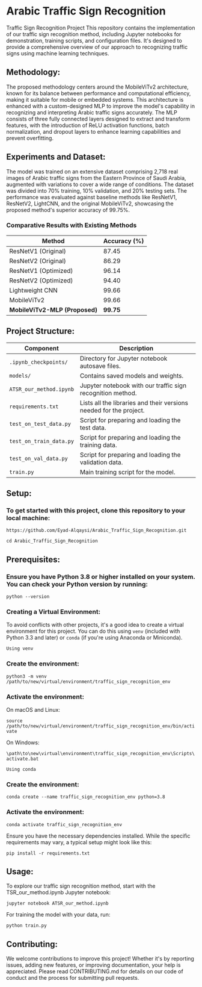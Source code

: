 
# Arabic Traffic Sign Recognition
Traffic Sign Recognition Project This repository contains the implementation of our traffic sign recognition method, including Jupyter notebooks for demonstration, training scripts, and configuration files. It's designed to provide a comprehensive overview of our approach to recognizing traffic signs using machine learning techniques.
## Methodology:
The proposed methodology centers around the MobileViTv2 architecture, known for its balance between performance and computational efficiency, making it suitable for mobile or embedded systems. This architecture is enhanced with a custom-designed MLP to improve the model's capability in recognizing and interpreting Arabic traffic signs accurately. The MLP consists of three fully connected layers designed to extract and transform features, with the introduction of ReLU activation functions, batch normalization, and dropout layers to enhance learning capabilities and prevent overfitting.
## Experiments and Dataset:
The model was trained on an extensive dataset comprising 2,718 real images of Arabic traffic signs from the Eastern Province of Saudi Arabia, augmented with variations to cover a wide range of conditions. The dataset was divided into 70% training, 10% validation, and 20% testing sets. The performance was evaluated against baseline methods like ResNetV1, ResNetV2, LightCNN, and the original MobileViTv2, showcasing the proposed method's superior accuracy of 99.75%.
### Comparative Results with Existing Methods

| Method                               | Accuracy (%) |
|--------------------------------------|--------------|
| ResNetV1 (Original) | 87.45       |
| ResNetV2 (Original) | 86.29       |
| ResNetV1 (Optimized) | 96.14       |
| ResNetV2 (Optimized) | 94.40       |
| Lightweight CNN     | 99.66        |
| MobileViTv2 | 99.66       |
| **MobileViTv2-MLP (Proposed)**       | **99.75**    |

## Project Structure:

| Component                           | Description                                                             |
|-------------------------------------|-------------------------------------------------------------------------|
| `.ipynb_checkpoints/`               | Directory for Jupyter notebook autosave files.                          |
| `models/`                           | Contains saved models and weights.                                      |
| `ATSR_our_method.ipynb`              | Jupyter notebook with our traffic sign recognition method.              |
| `requirements.txt`                  | Lists all the libraries and their versions needed for the project.      |
| `test_on_test_data.py`                      | Script for preparing and loading the test data.                         |
| `test_on_train_data.py`                     | Script for preparing and loading the training data.                     |
| `test_on_val_data.py`                       | Script for preparing and loading the validation data.                   |
| `train.py`                          | Main training script for the model.                                     |

## Setup:

### To get started with this project, clone this repository to your local machine:

`https://github.com/Eyad-Alqaysi/Arabic_Traffic_Sign_Recognition.git`

`cd Arabic_Traffic_Sign_Recognition`

## Prerequisites:

### Ensure you have Python 3.8 or higher installed on your system. You can check your Python version by running:

`python --version`

### Creating a Virtual Environment:

To avoid conflicts with other projects, it's a good idea to create a virtual environment for this project. You can do this using `venv` (included with Python 3.3 and later) or `conda` (if you're using Anaconda or Miniconda).


`Using venv`

### Create the environment:

`python3 -m venv /path/to/new/virtual/environment/traffic_sign_recognition_env`

### Activate the environment:

On macOS and Linux:

`source /path/to/new/virtual/environment/traffic_sign_recognition_env/bin/activate`

On Windows:

`\path\to\new\virtual\environment\traffic_sign_recognition_env\Scripts\activate.bat`


`Using conda`


### Create the environment:

`conda create --name traffic_sign_recognition_env python=3.8`

### Activate the environment:

`conda activate traffic_sign_recognition_env`

Ensure you have the necessary dependencies installed. While the specific requirements may vary, a typical setup might look like this:

`pip install -r requirements.txt`

## Usage:

To explore our traffic sign recognition method, start with the TSR_our_method.ipynb Jupyter notebook:

`jupyter notebook ATSR_our_method.ipynb`

For training the model with your data, run:

`python train.py`

## Contributing:

We welcome contributions to improve this project! Whether it's by reporting issues, adding new features, or improving documentation, your help is appreciated. Please read CONTRIBUTING.md for details on our code of conduct and the process for submitting pull requests.

